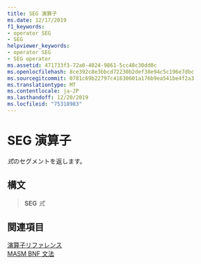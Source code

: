 ```yaml
---
title: SEG 演算子
ms.date: 12/17/2019
f1_keywords:
- operator SEG
- SEG
helpviewer_keywords:
- operator SEG
- SEG operator
ms.assetid: 471733f3-72a0-4024-9861-5cc48c30dd0c
ms.openlocfilehash: 8ce392c8e3bbcd72230b2def38e94c5c196e7dbc
ms.sourcegitcommit: 0781c69b22797c41630601a176b9ea541be4f2a3
ms.translationtype: MT
ms.contentlocale: ja-JP
ms.lasthandoff: 12/20/2019
ms.locfileid: "75318983"
---
```

# <a name="operator-seg"></a>SEG 演算子

*式*のセグメントを返します。

## <a name="syntax"></a>構文

> **SEG** *式*

## <a name="see-also"></a>関連項目

[演算子リファレンス](operators-reference.md)\
[MASM BNF 文法](masm-bnf-grammar.md)
